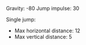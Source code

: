 Gravity: -80
Jump impulse: 30

Single jump:

- Max horizontal distance: 12
- Max vertical distance: 5
